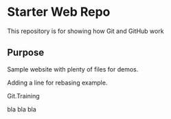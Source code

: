 # Starter Web Repo

This repository is for showing how Git and GitHub work

## Purpose

Sample website with plenty of files for demos.

Adding a line for rebasing example.


Git.Training

bla bla bla
